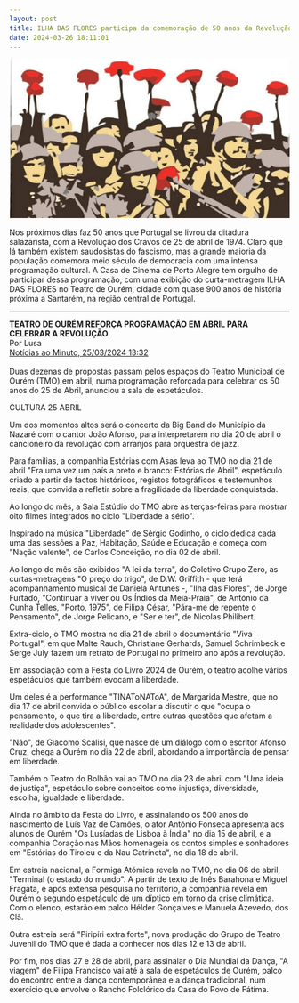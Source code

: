 ```yaml
---
layout: post
title: ILHA DAS FLORES participa da comemoração de 50 anos da Revolução dos Cravos
date: 2024-03-26 18:11:01
---
```

![](/uploads/rev-cravos.jpg)

Nos próximos dias faz 50 anos que Portugal se livrou da ditadura salazarista, com a Revolução dos Cravos de 25 de abril de 1974. Claro que lá também existem saudosistas do fascismo, mas a grande maioria da população comemora meio século de democracia com uma intensa programação cultural. A Casa de Cinema de Porto Alegre tem orgulho de participar dessa programação, com uma exibição do curta-metragem ILHA DAS FLORES no Teatro de Ourém, cidade com quase 900 anos de história próxima a Santarém, na região central de Portugal.

- - -

**TEATRO DE OURÉM REFORÇA PROGRAMAÇÃO EM ABRIL PARA CELEBRAR A REVOLUÇÃO**\
Por Lusa\
[Notícias ao Minuto, 25/03/2024 13:32](https://www.noticiasaominuto.com/cultura/2527907/teatro-de-ourem-reforca-programacao-em-abril-para-celebrar-a-revolucao)\
\
Duas dezenas de propostas passam pelos espaços do Teatro Municipal de Ourém (TMO) em abril, numa programação reforçada para celebrar os 50 anos do 25 de Abril, anunciou a sala de espetáculos.

CULTURA 25 ABRIL

Um dos momentos altos será o concerto da Big Band do Município da Nazaré com o cantor João Afonso, para interpretarem no dia 20 de abril o cancioneiro da revolução com arranjos para orquestra de jazz.

Para famílias, a companhia Estórias com Asas leva ao TMO no dia 21 de abril "Era uma vez um país a preto e branco: Estórias de Abril", espetáculo criado a partir de factos históricos, registos fotográficos e testemunhos reais, que convida a refletir sobre a fragilidade da liberdade conquistada.

Ao longo do mês, a Sala Estúdio do TMO abre às terças-feiras para mostrar oito filmes integrados no ciclo "Liberdade a sério".

Inspirado na música "Liberdade" de Sérgio Godinho, o ciclo dedica cada uma das sessões a Paz, Habitação, Saúde e Educação e começa com "Nação valente", de Carlos Conceição, no dia 02 de abril.

Ao longo do mês são exibidos "A lei da terra", do Coletivo Grupo Zero, as curtas-metragens "O preço do trigo", de D.W. Griffith - que terá acompanhamento musical de Daniela Antunes -, "Ilha das Flores", de Jorge Furtado, "Continuar a viver ou Os Índios da Meia-Praia", de António da Cunha Telles, "Porto, 1975", de Filipa César, "Pára-me de repente o Pensamento", de Jorge Pelicano, e "Ser e ter", de Nicolas Philibert.

Extra-ciclo, o TMO mostra no dia 21 de abril o documentário "Viva Portugal", em que Malte Rauch, Christiane Gerhards, Samuel Schrimbeck e Serge July fazem um retrato de Portugal no primeiro ano após a revolução.

Em associação com a Festa do Livro 2024 de Ourém, o teatro acolhe vários espetáculos que também evocam a liberdade.

Um deles é a performance "TINAToNAToA", de Margarida Mestre, que no dia 17 de abril convida o público escolar a discutir o que "ocupa o pensamento, o que tira a liberdade, entre outras questões que afetam a realidade dos adolescentes".

"Não", de Giacomo Scalisi, que nasce de um diálogo com o escritor Afonso Cruz, chega a Ourém no dia 22 de abril, abordando a importância de pensar em liberdade.

Também o Teatro do Bolhão vai ao TMO no dia 23 de abril com "Uma ideia de justiça", espetáculo sobre conceitos como injustiça, diversidade, escolha, igualdade e liberdade.

Ainda no âmbito da Festa do Livro, e assinalando os 500 anos do nascimento de Luís Vaz de Camões, o ator António Fonseca apresenta aos alunos de Ourém "Os Lusíadas de Lisboa à Índia" no dia 15 de abril, e a companhia Coração nas Mãos homenageia os contos simples e sonhadores em "Estórias do Tiroleu e da Nau Catrineta", no dia 18 de abril.

Em estreia nacional, a Formiga Atómica revela no TMO, no dia 06 de abril, "Terminal (o estado do mundo". A partir de texto de Inês Barahona e Miguel Fragata, e após extensa pesquisa no território, a companhia revela em Ourém o segundo espetáculo de um díptico em torno da crise climática. Com o elenco, estarão em palco Hélder Gonçalves e Manuela Azevedo, dos Clã.

Outra estreia será "Piripíri extra forte", nova produção do Grupo de Teatro Juvenil do TMO que é dada a conhecer nos dias 12 e 13 de abril.

Por fim, nos dias 27 e 28 de abril, para assinalar o Dia Mundial da Dança, "A viagem" de Filipa Francisco vai até à sala de espetáculos de Ourém, palco do encontro entre a dança contemporânea e a dança tradicional, num exercício que envolve o Rancho Folclórico da Casa do Povo de Fátima.